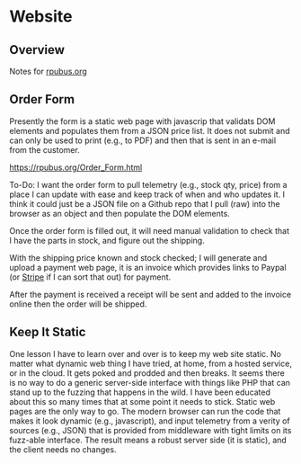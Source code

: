 # Website

## Overview

Notes for [rpubus.org]

[rpubus.org]: https://rpubus.org


## Order Form

Presently the form is a static web page with javascrip that validats DOM elements and populates them from a JSON price list. It does not submit and can only be used to print (e.g., to PDF) and then that is sent in an e-mail from the customer.

https://rpubus.org/Order_Form.html

To-Do: I want the order form to pull telemetry (e.g., stock qty, price) from a place I can update with ease and keep track of when and who updates it. I think it could just be a JSON file on a Github repo that I pull (raw) into the browser as an object and then populate the DOM elements.

Once the order form is filled out, it will need manual validation to check that I have the parts in stock, and figure out the shipping.

With the shipping price known and stock checked; I will generate and upload a payment web page, it is an invoice which provides links to Paypal (or [Stripe] if I can sort that out) for payment.

[Stripe]: https://github.com/stripe/stripe-python

After the payment is received a receipt will be sent and added to the invoice online then the order will be shipped.


## Keep It Static 

One lesson I have to learn over and over is to keep my web site static. No matter what dynamic web thing I have tried, at home, from a hosted service, or in the cloud. It gets poked and prodded and then breaks. It seems there is no way to do a generic server-side interface with things like PHP that can stand up to the fuzzing that happens in the wild. I have been educated about this so many times that at some point it needs to stick. Static web pages are the only way to go. The modern browser can run the code that makes it look dynamic (e.g., javascript), and input telemetry from a verity of sources (e.g., JSON) that is provided from middleware with tight limits on its fuzz-able interface. The result means a robust server side (it is static), and the client needs no changes. 